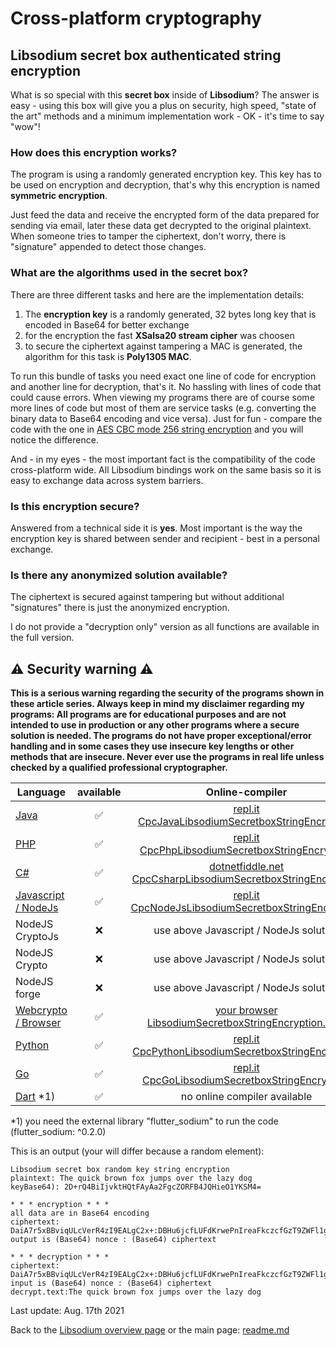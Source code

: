 # Cross-platform cryptography

## Libsodium secret box authenticated string encryption

What is so special with this **secret box** inside of **Libsodium**? The answer is easy - using this box will give you a plus on security, high speed, "state of the art" methods and a minimum implementation work - OK - it's time to say "wow"! 

### How does this encryption works?

The program is using a randomly generated encryption key. This key has to be used on encryption and decryption, that's why this encryption is named **symmetric encryption**.

Just feed the data and receive the encrypted form of the data prepared for sending via email, later these data get decrypted to the original plaintext. When someone tries to tamper the ciphertext, don't worry, there is "signature" appended to detect those changes.

### What are the algorithms used in the secret box?

There are three different tasks and here are the implementation details:

1. The **encryption key** is a randomly generated, 32 bytes long key that is encoded in Base64 for better exchange
2. for the encryption the fast **XSalsa20 stream cipher** was choosen
3. to secure the ciphertext against tampering a MAC is generated, the algorithm for this task is **Poly1305 MAC**.

To run this bundle of tasks you need exact one line of code for encryption and another line for decryption, that's it. No hassling with lines of code that could cause errors. When viewing my programs there are of course some more lines of code but most of them are service tasks (e.g. converting the binary data to Base64 encoding and vice versa). Just for fun - compare the code with the one in [AES CBC mode 256 string encryption](docs/aes_cbc_256_string_encryption.md) and you will notice the difference.

And - in my eyes - the most important fact is the compatibility of the code cross-platform wide. All Libsodium bindings work on the same basis so it is easy to exchange data across system barriers.

### Is this encryption secure?

Answered from a technical side it is **yes**. Most important is the way the encryption key is shared between sender and recipient - best in a personal exchange. 

### Is there any anonymized solution available?

The ciphertext is secured against tampering but without additional "signatures" there is just the anonymized encryption.

I do not provide a "decryption only" version as all functions are available in the full version.

## :warning: Security warning :warning:

**This is a serious warning regarding the security of the programs shown in these article series.  Always keep in mind my disclaimer regarding my programs: All programs are for educational purposes and are not intended to use in production or any other programs where a  secure solution is needed. The programs do not have proper exceptional/error handling and in some cases they use insecure key lengths or other methods that are insecure. Never ever use the programs in real life unless checked by a qualified professional cryptographer.**

| Language | available | Online-compiler
| ------ | :---: | :----: |
| [Java](../LibsodiumSecretboxEncryptionString/LibsodiumSecretboxEncryptionString.java) | :white_check_mark: | [repl.it CpcJavaLibsodiumSecretboxStringEncryption](https://repl.it/@javacrypto/CpcJavaLibsodiumSecretboxEncryptionString#Main.java/)
| [PHP](../LibsodiumSecretboxEncryptionString/LibsodiumSecretboxEncryptionString.php) | :white_check_mark: | [repl.it CpcPhpLibsodiumSecretboxStringEncryption](https://repl.it/@javacrypto/CpcPhpLibsodiumSecretboxEncryptionString#main.php/)
| [C#](../LibsodiumSecretboxEncryptionString/LibsodiumSecretboxEncryptionString.cs) | :white_check_mark: | [dotnetfiddle.net  CpcCsharpLibsodiumSecretboxStringEncryption](https://dotnetfiddle.net/ErYhvs)
| [Javascript / NodeJs](../LibsodiumSecretboxEncryptionString/LibsodiumSecretboxEncryptionStringNodeJs.js) | :white_check_mark: | [repl.it CpcNodeJsLibsodiumSecretboxStringEncryption](https://repl.it/@javacrypto/CpcNodeJsLibsodiumSecretboxEncryptionString#index.js)
| NodeJS CryptoJs | :x: | use above Javascript / NodeJs solution
| NodeJS Crypto | :x: | use above Javascript / NodeJs solution
| NodeJS forge | :x: | use above Javascript / NodeJs solution
| [Webcrypto / Browser](../LibsodiumSecretboxEncryptionString/libsodiumsecretboxencryptionstring.html) | :white_check_mark: | [your browser LibsodiumSecretboxStringEncryption.html](http://javacrypto.bplaced.net/cpcjs/secretbox/libsodiumsecretboxencryptionstring.html/)
| [Python](../LibsodiumSecretboxEncryptionString/LibsodiumSecretboxEncryptionString.py) | :white_check_mark: | [repl.it CpcPythonLibsodiumSecretboxStringEncryption](https://repl.it/@javacrypto/CpcPythonLibsodiumSecretboxEncryptionString#main.py/)
| [Go](../LibsodiumSecretboxEncryptionString/LibsodiumSecretboxEncryptionString.go) | :white_check_mark: | [repl.it CpcGoLibsodiumSecretboxStringEncryption](https://repl.it/@javacrypto/CpcGoLibsodiumSecretboxEncryptionString#main.go/)
| [Dart](../LibsodiumSecretboxEncryptionString/LibsodiumSecretboxEncryptionString.dart) *1) | :white_check_mark: | no online compiler available

*1) you need the external library "flutter_sodium" to run the code (flutter_sodium: ^0.2.0)

This is an output (your will differ because a random element):

```plaintext
Libsodium secret box random key string encryption
plaintext: The quick brown fox jumps over the lazy dog
keyBase64): 2D+rQ4BiIjvktHQtFAyAa2FgcZORFB4JQHieO1YKSM4=

* * * encryption * * *
all data are in Base64 encoding
ciphertext:  DaiA7r5xBBviqULcVerR4zI9EALgC2x+:DBHu6jcfLUFdKrwePnIreaFkczcfGzT9ZWFl1gu2uAWToTjuFVg8+kelmDi3lp7eaTnftCnmkodkbi4=
output is (Base64) nonce : (Base64) ciphertext

* * * decryption * * *
ciphertext:  DaiA7r5xBBviqULcVerR4zI9EALgC2x+:DBHu6jcfLUFdKrwePnIreaFkczcfGzT9ZWFl1gu2uAWToTjuFVg8+kelmDi3lp7eaTnftCnmkodkbi4=
input is (Base64) nonce : (Base64) ciphertext
decrypt.text:The quick brown fox jumps over the lazy dog

```

Last update: Aug. 17th 2021

Back to the [Libsodium overview page](libsodium_overview.md) or the main page: [readme.md](../readme.md)